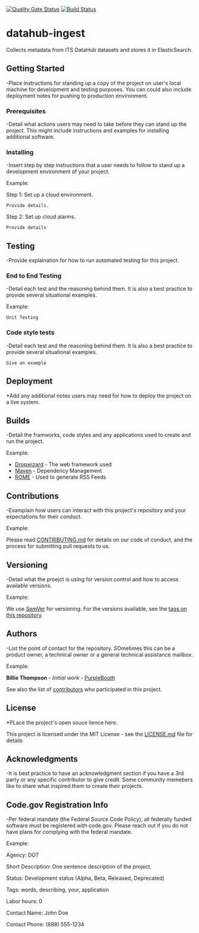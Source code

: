 [![Quality Gate Status](https://sonarcloud.io/api/project_badges/measure?branch=development_integrationtests&project=usdot-its-jpo-data-portal_datahub-ingest&metric=alert_status)](https://sonarcloud.io/dashboard?id=usdot-its-jpo-data-portal_datahub-ingest&branch=master) [![Build Status](https://codebuild.us-east-1.amazonaws.com/badges?uuid=eyJlbmNyeXB0ZWREYXRhIjoiQTh6cGZjZ1duZGRBZnoxZldxQjAxem1oTklDT1ZMMTFNbytGYUpTTHZYdEFCbDdoRlpVUHV3OU1MbW1kV1lyTUVGTGFRTnpBWVJaS3RYYk9wRnk1TkUwPSIsIml2UGFyYW1ldGVyU3BlYyI6Ik0ycWx1NWFZNDRKSzdOSzciLCJtYXRlcmlhbFNldFNlcmlhbCI6MX0%3D&branch=master)](https://codebuild.us-east-1.amazonaws.com/badges?uuid=eyJlbmNyeXB0ZWREYXRhIjoiQTh6cGZjZ1duZGRBZnoxZldxQjAxem1oTklDT1ZMMTFNbytGYUpTTHZYdEFCbDdoRlpVUHV3OU1MbW1kV1lyTUVGTGFRTnpBWVJaS3RYYk9wRnk1TkUwPSIsIml2UGFyYW1ldGVyU3BlYyI6Ik0ycWx1NWFZNDRKSzdOSzciLCJtYXRlcmlhbFNldFNlcmlhbCI6MX0%3D&branch=master)

# datahub-ingest

Collects metadata from ITS DataHub datasets and stores it in ElasticSearch.

## Getting Started

-Place instructions for standing up a copy of the project on user's local machine for development and testing purposes. You can could also include deployment notes for pushing to production environment. 

### Prerequisites

-Detail what actions users may need to take before they can stand up the project. This might include instructions and examples for installing additional software.  

### Installing

-Insert step by step instructions that a user needs to follow to stand up a development environment of your project.

Example:

Step 1: Set up a cloud environment. 

```
Provide details. 
```

Step 2: Set up cloud alarms.

```
Provide details
```

## Testing

-Provide explaination for how to run automated testing for this project. 

### End to End Testing

-Detail each test and the reasoning behind them. It is also a best practice to provide several situational examples.

Example:

```
Unit Testing
```

### Code style tests

-Detail each test and the reasoning behind them. It is also a best practice to provide several situational examples.

```
Give an example
```

## Deployment

*Add any additional notes users may need for how to deploy the project on a live system.

## Builds

-Detail the framworks, code styles and any applications used to create and run the project. 

Example:
 
* [Dropwizard](http://www.dropwizard.io/1.0.2/docs/) - The web framework used
* [Maven](https://maven.apache.org/) - Dependency Management
* [ROME](https://rometools.github.io/rome/) - Used to generate RSS Feeds

## Contributions

-Examplain how users can interact with this project's repository and your expectations for their conduct. 

Example:

Please read [CONTRIBUTING.md](https://gist.github.com/PurpleBooth/b24679402957c63ec426) for details on our code of conduct, and the process for submitting pull requests to us.

## Versioning

-Detail what the proejct is using for version control and how to access available versions. 

Example:

We use [SemVer](http://semver.org/) for versioning. For the versions available, see the [tags on this repository](https://github.com/your/project/tags). 

## Authors

-List the point of contact for the repository. SOmetimes this can be a product owner, a technical owner or a general technical assistance mailbox. 

Example:

**Billie Thompson** - *Initial work* - [PurpleBooth](https://github.com/PurpleBooth)

See also the list of [contributors](https://github.com/your/project/contributors) who participated in this project.

## License

*PLace the project's open souce lience here. 

This project is licensed under the MIT License - see the [LICENSE.md](LICENSE.md) file for details

## Acknowledgments

-It is best practice to have an acknowledgment section if you have a 3rd party or any specific contributor to give credit. Some community memebers like to share what inspired them to create their projects. 

## Code.gov Registration Info

-Per federal mandate (the Federal Source Code Policy), all federally funded software must be registered with code.gov. Please reach out if you do not have plans for complying with the federal mandate. 

Example:

Agency: DOT

Short Description: One sentence description of the project.

Status: Development status (Alpha, Beta, Released, Deprecated)

Tags: words, describing, your, application

Labor hours: 0

Contact Name: John Doe

Contact Phone: (888) 555-1234
